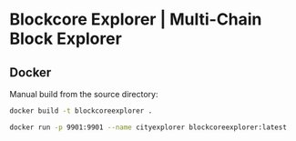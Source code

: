 # Blockcore Explorer | Multi-Chain Block Explorer



## Docker

Manual build from the source directory:

```sh
docker build -t blockcoreexplorer .
```

```sh
docker run -p 9901:9901 --name cityexplorer blockcoreexplorer:latest
```

